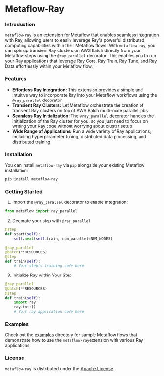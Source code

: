 # Metaflow-Ray

### Introduction
`metaflow-ray` is an extension for Metaflow that enables seamless integration with Ray, allowing users to easily leverage 
Ray's powerful distributed computing capabilities within their Metaflow flows. 
With `metaflow-ray`, you can spin up transient Ray clusters on AWS Batch directly from your Metaflow steps using 
the `@ray_parallel` decorator. This enables you to run your Ray applications that leverage Ray Core, Ray Train, Ray Tune, 
and Ray Data effortlessly within your Metaflow flow.

### Features
- <b>Effortless Ray Integration:</b> This extension provides a simple and intuitive way to incorporate Ray 
into your Metaflow workflows using the `@ray_parallel` decorator
- <b>Transient Ray Clusters:</b> Let Metaflow orchestrate the creation of transient Ray clusters on top of AWS Batch multi-node parallel jobs
- <b>Seamless Ray Initialization:</b> The `@ray_parallel` decorator handles the initialization of the Ray cluster for you, so you just need to 
focus on writing your Ray code without worrying about cluster setup
- <b>Wide Range of Applications:</b> Run a wide variety of Ray applications, including hyperparameter tuning, distributed data processing, and
distributed training

### Installation
You can install `metaflow-ray` via `pip` alongside your existing Metaflow installation:
```
pip install metaflow-ray
```

### Getting Started
1. Import the `@ray_parallel` decorator to enable integration:
```python
from metaflow import ray_parallel
```

2. Decorate your step with `@ray_parallel`
```python
@step
def start(self):
    self.next(self.train, num_parallel=NUM_NODES)

@ray_parallel
@batch(**RESOURCES)
@step
def train(self):
    # Your step's training code here
```

3. Initialize Ray within Your Step
```python
@ray_parallel
@batch(**RESOURCES)
@step
def train(self):
    import ray
    ray.init()
    # Your ray application code here
```

### Examples
Check out the [examples](/examples) directory for sample Metaflow flows that demonstrate how to use the `metaflow-ray`extension 
with various Ray applications.

### License
`metaflow-ray` is distributed under the <u>Apache License</u>.